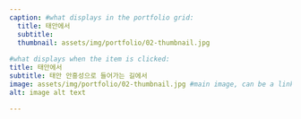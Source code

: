 ```yaml
---
caption: #what displays in the portfolio grid:
  title: 태안에서
  subtitle: 
  thumbnail: assets/img/portfolio/02-thumbnail.jpg
  
#what displays when the item is clicked:
title: 태안에서
subtitle: 태안 안흥성으로 들어가는 길에서
image: assets/img/portfolio/02-thumbnail.jpg #main image, can be a link or a file in assets/img/portfolio
alt: image alt text

---
```



